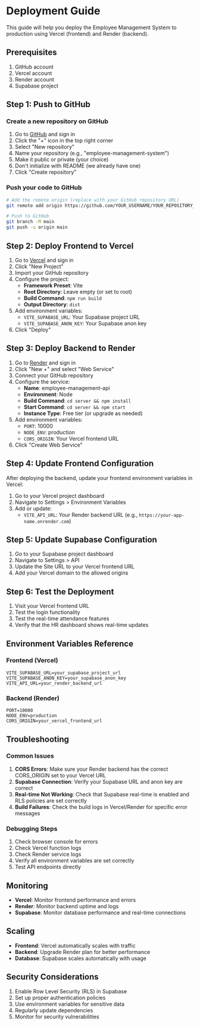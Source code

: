 # Deployment Guide

This guide will help you deploy the Employee Management System to production using Vercel (frontend) and Render (backend).

## Prerequisites

1. GitHub account
2. Vercel account
3. Render account
4. Supabase project

## Step 1: Push to GitHub

### Create a new repository on GitHub

1. Go to [GitHub](https://github.com) and sign in
2. Click the "+" icon in the top right corner
3. Select "New repository"
4. Name your repository (e.g., "employee-management-system")
5. Make it public or private (your choice)
6. Don't initialize with README (we already have one)
7. Click "Create repository"

### Push your code to GitHub

```bash
# Add the remote origin (replace with your GitHub repository URL)
git remote add origin https://github.com/YOUR_USERNAME/YOUR_REPOSITORY_NAME.git

# Push to GitHub
git branch -M main
git push -u origin main
```

## Step 2: Deploy Frontend to Vercel

1. Go to [Vercel](https://vercel.com) and sign in
2. Click "New Project"
3. Import your GitHub repository
4. Configure the project:
   - **Framework Preset**: Vite
   - **Root Directory**: Leave empty (or set to root)
   - **Build Command**: `npm run build`
   - **Output Directory**: `dist`
5. Add environment variables:
   - `VITE_SUPABASE_URL`: Your Supabase project URL
   - `VITE_SUPABASE_ANON_KEY`: Your Supabase anon key
6. Click "Deploy"

## Step 3: Deploy Backend to Render

1. Go to [Render](https://render.com) and sign in
2. Click "New +" and select "Web Service"
3. Connect your GitHub repository
4. Configure the service:
   - **Name**: employee-management-api
   - **Environment**: Node
   - **Build Command**: `cd server && npm install`
   - **Start Command**: `cd server && npm start`
   - **Instance Type**: Free tier (or upgrade as needed)
5. Add environment variables:
   - `PORT`: 10000
   - `NODE_ENV`: production
   - `CORS_ORIGIN`: Your Vercel frontend URL
6. Click "Create Web Service"

## Step 4: Update Frontend Configuration

After deploying the backend, update your frontend environment variables in Vercel:

1. Go to your Vercel project dashboard
2. Navigate to Settings > Environment Variables
3. Add or update:
   - `VITE_API_URL`: Your Render backend URL (e.g., `https://your-app-name.onrender.com`)

## Step 5: Update Supabase Configuration

1. Go to your Supabase project dashboard
2. Navigate to Settings > API
3. Update the Site URL to your Vercel frontend URL
4. Add your Vercel domain to the allowed origins

## Step 6: Test the Deployment

1. Visit your Vercel frontend URL
2. Test the login functionality
3. Test the real-time attendance features
4. Verify that the HR dashboard shows real-time updates

## Environment Variables Reference

### Frontend (Vercel)
```
VITE_SUPABASE_URL=your_supabase_project_url
VITE_SUPABASE_ANON_KEY=your_supabase_anon_key
VITE_API_URL=your_render_backend_url
```

### Backend (Render)
```
PORT=10000
NODE_ENV=production
CORS_ORIGIN=your_vercel_frontend_url
```

## Troubleshooting

### Common Issues

1. **CORS Errors**: Make sure your Render backend has the correct CORS_ORIGIN set to your Vercel URL
2. **Supabase Connection**: Verify your Supabase URL and anon key are correct
3. **Real-time Not Working**: Check that Supabase real-time is enabled and RLS policies are set correctly
4. **Build Failures**: Check the build logs in Vercel/Render for specific error messages

### Debugging Steps

1. Check browser console for errors
2. Check Vercel function logs
3. Check Render service logs
4. Verify all environment variables are set correctly
5. Test API endpoints directly

## Monitoring

- **Vercel**: Monitor frontend performance and errors
- **Render**: Monitor backend uptime and logs
- **Supabase**: Monitor database performance and real-time connections

## Scaling

- **Frontend**: Vercel automatically scales with traffic
- **Backend**: Upgrade Render plan for better performance
- **Database**: Supabase scales automatically with usage

## Security Considerations

1. Enable Row Level Security (RLS) in Supabase
2. Set up proper authentication policies
3. Use environment variables for sensitive data
4. Regularly update dependencies
5. Monitor for security vulnerabilities
